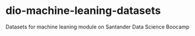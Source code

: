 # dio-machine-leaning-datasets
Datasets for machine leaning module on Santander Data Science Boocamp
